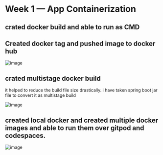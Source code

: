 # Week 1 — App Containerization

## crated docker build and able to run as CMD 

## Created docker tag and pushed image to docker hub


![image](https://user-images.githubusercontent.com/1630074/222507530-17d20944-f91c-4c1d-ab7a-27bc3a284cc0.png)

## crated multistage docker build 

it helped to reduce the build file size drastically. i have taken spring boot jar file to convert it as multistage build


![image](https://user-images.githubusercontent.com/1630074/222707042-5d1fc90f-028b-417a-aefa-db4ba20671d7.png)


## created  local docker and created multiple docker images and able to run them over gitpod and codespaces.

![image](https://user-images.githubusercontent.com/1630074/222733702-2602de49-db54-4ccf-82f4-cf28ae4adb13.png)

